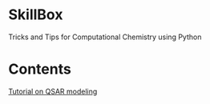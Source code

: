 # SkillBox
Tricks and Tips for Computational Chemistry using Python

# Contents
[Tutorial on QSAR modeling](https://github.com/meddwl/skillbox/tree/main/QSAR)
